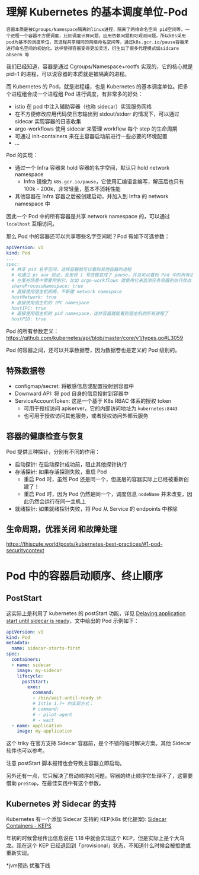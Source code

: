 # 理解 Kubernetes 的基本调度单位-Pod

```
容器本质是被Cgroups/Namespace隔离的linux进程，隔离了网络命名空间 pid空间等，一个进程一个容器不方便调度，比如调度计算问题，应用依赖问题和可观测问题，所以k8s采用pod为基本的调度单位，其进程共享相同的网络命名空间等，通过k8s.gcr.io/pause容器来进行命名空间的初始化。这样使得容器变得更加灵活，衍生出了很多代理模式如sidcare abserm 等
```

我们已经知道，容器是通过 Cgroups/Namespace+rootfs 实现的，它的核心就是 pid=1 的进程，可以说容器的本质就是被隔离的进程。

而 Kubernetes 的 Pod，就是进程组，也是 Kubernetes 的基本调度单位。把多个进程组合成一个进程组 Pod 进行调度，有非常多的好处：

- istio 在 pod 中注入辅助容器（也称 sidecar）实现服务网格
- 在不方便修改应用代码使日志输出到 stdout/stderr 的情况下，可以通过 sidecar 实现容器的日志收集
- argo-workflows 使用 sidecar 来管理 workflow 每个 step 的生命周期
- 可通过 init-containers 来在主容器启动前进行一些必要的环境配置
- ...

Pod 的实现：

- 通过一个 Infra 容器来 hold 容器的名字空间，默认只 hold network namespace
  - Infra 镜像为 `k8s.gcr.io/pause`，它使用汇编语言编写，解压后也只有 100k - 200k，非常轻量，基本不消耗性能
- 其他容器在 Infra 容器之后被创建启动，并加入到 Infra 的 network namespace 中

因此一个 Pod 中的所有容器是共享 network namespace 的，可以通过 `localhost` 互相访问。

那么 Pod 中的容器还可以共享哪些名字空间呢？Pod 有如下可选参数：

```yaml
apiVersion: v1
kind: Pod
...
spec:
  # 共享 pid 名字空间，这样容器就可以看到其他容器的进程
  # 可通过 ps aux 验证，会发现 1 号进程变成了 pause，并且可以看到 Pod 中的所有进程
  # 在某些场景中需要用到它，比如 argo-workflows 就使用它来监测任务容器的执行状态
  shareProcessNamespace: true
  # 直接使用宿主机网络，不新建 network namespace
  hostNetwork: true
  # 直接使用宿主机的 IPC namespace
  hostIPC: true
  # 直接使用宿主机的 pid namespace，这样容器就能看到宿主机的所有进程了
  hostPID: true
```

Pod 的所有参数定义：<https://github.com/kubernetes/api/blob/master/core/v1/types.go#L3059>

Pod 的容器之间，还可以共享数据卷，因为数据卷也是定义的 Pod 级别的。

## 特殊数据卷

- configmap/secret: 将敏感信息或配置投射到容器中
- Downward API: 将 pod 自身的信息投射到容器中
- ServiceAccountToken: 这是一个基于 K8s RBAC 体系的授权 token
  - 可用于授权访问 apiserver，它的内部访问地址为 `kubernetes:8443`
  - 也可用于授权访问其他服务，或者授权访问外部云服务

## 容器的健康检查与恢复

Pod 提供三种探针，分别有不同的作用：

- 启动探针: 在启动探针成功前，阻止其他探针执行
- 存活探针: 如果存活探测失败，重启 Pod
  - 重启 Pod 时，虽然 Pod 还是同一个，但底层的容器实际上已经被重新创建了！
  - 重启 Pod 时，因为 Pod 仍然是同一个，调度信息 `nodeName` 并未改变，因此仍然会运行在同一主机上
- 就绪探针: 如果就绪探针失败，将 Pod 从 Service 的 endpoints 中移除


## 生命周期，优雅关闭 和故障处理

https://thiscute.world/posts/kubernetes-best-practices/#1-pod-securitycontext



# Pod 中的容器启动顺序、终止顺序


## PostStart

这实际上是利用了 kubernetes 的 postStart 功能，详见 [Delaying application start until sidecar is ready](https://medium.com/@marko.luksa/delaying-application-start-until-sidecar-is-ready-2ec2d21a7b74)，文中给出的 Pod 示例如下：

```yaml
apiVersion: v1
kind: Pod
metadata:
  name: sidecar-starts-first
spec:
  containers:
  - name: sidecar
    image: my-sidecar
    lifecycle:
      postStart:
        exec:
          command:
          - /bin/wait-until-ready.sh
          # Istio 1.7+ 的实现方式：
          # command:
          # - pilot-agent
          # - wait
  - name: application
    image: my-application
```

这个 triky 在官方支持 Sidecar 容器前，是个不错的临时解决方案。其他 Sidecar 软件也可以参考。

注意 postStart 脚本报错也会导致主容器立即启动。

另外还有一点，它只解决了启动顺序的问题，容器的终止顺序它处理不了，这需要借助 `preStop`，在最佳实践中有这个参数。

## Kubernetes 对 Sidecar 的支持

Kubernetes 有一个添加 Sidecar 支持的 KEP(k8s 优化提案): [Sidecar Containers - KEPS](https://github.com/kubernetes/enhancements/tree/master/keps/sig-node/753-sidecar-containers#implementation-history)

年初的时候曾经传出信息说在 1.18 中就会实现这个 KEP，但是实际上是个大乌龙。现在这个 KEP 已经退回到「provisional」状态，不知道什么时候会被拒绝或重新实现。



*jvm预热
优雅下线